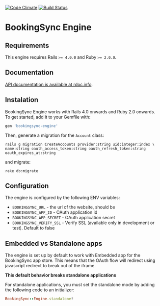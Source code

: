 [![Code Climate](https://codeclimate.com/github/BookingSync/bookingsync-engine.png)](https://codeclimate.com/github/BookingSync/bookingsync-engine)
[![Build Status](https://travis-ci.org/BookingSync/bookingsync-engine.png?branch=master)](https://travis-ci.org/BookingSync/bookingsync-engine)

# BookingSync Engine

## Requirements

This engine requires Rails `>= 4.0.0` and Ruby `>= 2.0.0`.

## Documentation

[API documentation is available at rdoc.info](http://rdoc.info/github/BookingSync/bookingsync-engine/master/frames).

## Instalation

BookingSync Engine works with Rails 4.0 onwards and Ruby 2.0 onwards. To get started, add it to your Gemfile with:

```ruby
gem 'bookingsync-engine'
```

Then, generate a migration for the `Account` class:

```console
rails g migration CreateAccounts provider:string uid:integer:index \
name:string oauth_access_token:string oauth_refresh_token:string oauth_expires_at:string
```

and migrate:

```console
rake db:migrate
```

## Configuration

The engine is configured by the following ENV variables:

* `BOOKINGSYNC_URL` - the url of the website, should be
* `BOOKINGSYNC_APP_ID` - OAuth application id
* `BOOKINGSYNC_APP_SECRET` - OAuth application secret
* `BOOKINGSYNC_VERIFY_SSL` - Verify SSL (available only in development or test). Default to false

## Embedded vs Standalone apps

The engine is set up by default to work with Embedded app for the BookingSync
app store. This means that the OAuth flow will redirect using javascript
redirect to break out of the iframe.

**This default behavior breaks standalone applications**

For standalone applications, you must set the standalone mode by adding
the following code to an initializer:

```ruby
BookingSync::Engine.standalone!
```
